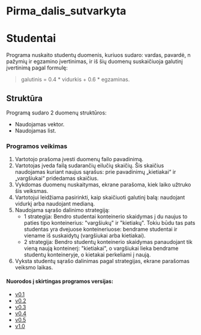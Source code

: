 # Pirma_dalis_sutvarkyta

# Studentai

Programa nuskaito studentų duomenis, kuriuos sudaro: vardas, pavardė, n pažymių ir egzamino įvertinimas, ir iš šių duomenų suskaičiuoja galutinį įvertinimą pagal formulę:
> galutinis = 0.4 * vidurkis + 0.6 * egzaminas.

## Struktūra
Programą sudaro 2 duomenų struktūros:
 * Naudojamas vektor.
 * Naudojamas list.

### Programos veikimas
1. Vartotojo prašoma įvesti duomenų failo pavadinimą.
2. Vartotojas įveda failą sudarančių eilučių skaičių. Šis skaičius naudojamas kuriant naujus sąrašus: prie pavadinimų „kietiakai“ ir „vargšiukai“ pridedamas skaičius.
3. Vykdomas duomenų nuskaitymas, ekrane parašoma, kiek laiko užtruko šis veiksmas.
4. Vartotojui leidžiama pasirinkti, kaip skaičiuoti galutinį balą: naudojant vidurkį arba naudojant medianą.
5. Naudojama sąrašo dalinimo strategiją:
   * 1 strategija: Bendro studentai konteinerio skaidymas į du naujus to paties tipo konteinerius: "vargšiukų" ir "kietiakų". Tokiu būdu tas pats studentas yra dvejuose konteineriuose: bendrame studentai ir viename iš suskaidytų (vargšiukai arba kietiakai).
   * 2 strategija: Bendro studentų konteinerio skaidymas panaudojant tik vieną naują konteinerį: "kietiakai", o vargšiukai lieka bendrame studentų konteineryje, o kietakai perkeliami į naują.
6. Vyksta studentų sąrašo dalinimas pagal strategijas, ekrane parašomas veiksmo laikas.
   
#### Nuorodos į skirtingas programos versijas:
 * [v0.1](https://github.com/salvijox/Pirma_dalis_sutvarkyta/tree/v0.1)
 * [v0.2](https://github.com/salvijox/Pirma_dalis_sutvarkyta/tree/v0.2)
 * [v0.3](https://github.com/salvijox/Pirma_dalis_sutvarkyta/tree/v0.3)
 * [v0.4](https://github.com/salvijox/Pirma_dalis_sutvarkyta/tree/v0.4)
 * [v0.5](https://github.com/salvijox/Pirma_dalis_sutvarkyta/tree/v0.5)
 * [v1.0](https://github.com/salvijox/Pirma_dalis_sutvarkyta/tree/v1.0)
   
